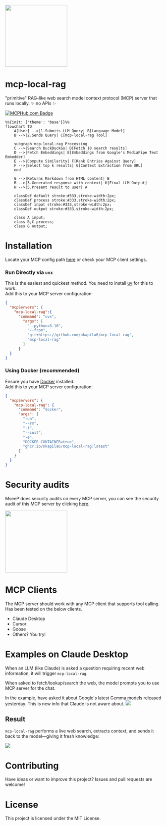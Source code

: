 <a href='https://github.com/nkapila6/mcp-local-rag/'><img src='images/rag.jpeg' width='200' height='200'></a>

<!-- omit from toc -->
# mcp-local-rag
"primitive" RAG-like web search model context protocol (MCP) server that runs locally. ✨ no APIs ✨

[![MCPHub.com Badge](https://mcphub.com/api/mcp-servers/nkapila6/mcp-local-rag/badge)](https://mcphub.com/mcp-servers/nkapila6/mcp-local-rag)

```mermaid
%%{init: {'theme': 'base'}}%%
flowchart TD
    A[User] -->|1.Submits LLM Query| B[Language Model]
    B -->|2.Sends Query| C[mcp-local-rag Tool]
    
    subgraph mcp-local-rag Processing
    C -->|Search DuckDuckGo| D[Fetch 10 search results]
    D -->|Fetch Embeddings| E[Embeddings from Google's MediaPipe Text Embedder]
    E -->|Compute Similarity| F[Rank Entries Against Query]
    F -->|Select top k results| G[Context Extraction from URL]
    end
    
    G -->|Returns Markdown from HTML content| B
    B -->|3.Generated response with context| H[Final LLM Output]
    H -->|5.Present result to user| A

    classDef default stroke:#333,stroke-width:2px;
    classDef process stroke:#333,stroke-width:2px;
    classDef input stroke:#333,stroke-width:2px;
    classDef output stroke:#333,stroke-width:2px;

    class A input;
    class B,C process;
    class G output;
```

# Installation
Locate your MCP config path [here](https://modelcontextprotocol.io/quickstart/user) or check your MCP client settings. 

### Run Directly via `uvx`
This is the easiest and quickest method. You need to install [uv](https://docs.astral.sh/uv/) for this to work. <br>
Add this to your MCP server configuration:
```json
{
  "mcpServers": {
    "mcp-local-rag":{
      "command": "uvx",
        "args": [
          "--python=3.10",
          "--from",
          "git+https://github.com/nkapila6/mcp-local-rag",
          "mcp-local-rag"
        ]
      }
  }
}
```

### Using Docker (recommended)
Ensure you have [Docker](https://www.docker.com) installed.<br>
Add this to your MCP server configuration:
```json
{
  "mcpServers": {
    "mcp-local-rag": {
      "command": "docker",
      "args": [
        "run",
        "--rm",
        "-i",
        "--init",
        "-e",
        "DOCKER_CONTAINER=true",
        "ghcr.io/nkapila6/mcp-local-rag:latest"
      ]
    }
  }
}
```

# Security audits
MseeP does security audits on every MCP server, you can see the security audit of this MCP server by clicking [here](https://mseep.ai/app/nkapila6-mcp-local-rag).

<a href='https://mseep.ai/app/nkapila6-mcp-local-rag'><img src='https://mseep.net/pr/nkapila6-mcp-local-rag-badge.png' width='auto' height='200'></a>

# MCP Clients
The MCP server should work with any MCP client that supports tool calling. Has been tested on the below clients.

- Claude Desktop
- Cursor
- Goose
- Others? You try!

# Examples on Claude Desktop
When an LLM (like Claude) is asked a question requiring recent web information, it will trigger `mcp-local-rag`.

When asked to fetch/lookup/search the web, the model prompts you to use MCP server for the chat.

In the example, have asked it about Google's latest Gemma models released yesterday. This is new info that Claude is not aware about.
<img src='images/mcp_prompted.png'>

## Result
`mcp-local-rag` performs a live web search, extracts context, and sends it back to the model—giving it fresh knowledge:

<img src='images/mcp_result.png'>

# Contributing
Have ideas or want to improve this project? Issues and pull requests are welcome!

# License
This project is licensed under the MIT License.